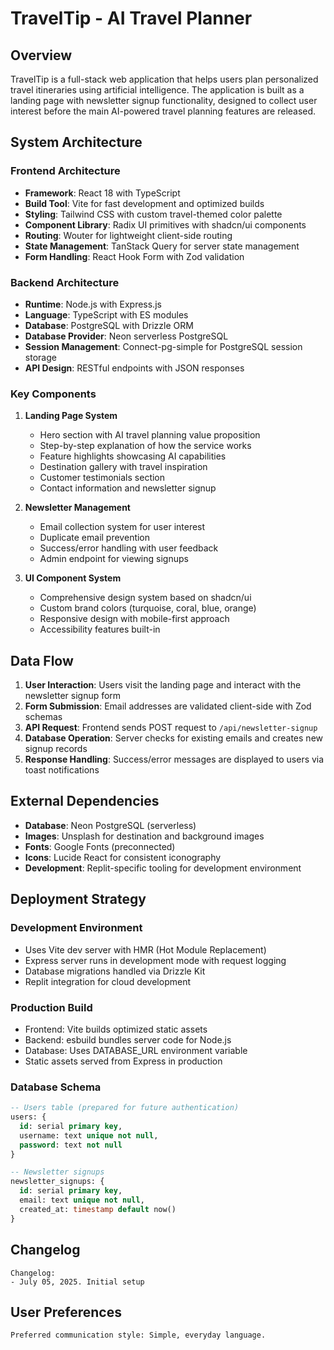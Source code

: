 # TravelTip - AI Travel Planner

## Overview

TravelTip is a full-stack web application that helps users plan personalized travel itineraries using artificial intelligence. The application is built as a landing page with newsletter signup functionality, designed to collect user interest before the main AI-powered travel planning features are released.

## System Architecture

### Frontend Architecture
- **Framework**: React 18 with TypeScript
- **Build Tool**: Vite for fast development and optimized builds
- **Styling**: Tailwind CSS with custom travel-themed color palette
- **Component Library**: Radix UI primitives with shadcn/ui components
- **Routing**: Wouter for lightweight client-side routing
- **State Management**: TanStack Query for server state management
- **Form Handling**: React Hook Form with Zod validation

### Backend Architecture
- **Runtime**: Node.js with Express.js
- **Language**: TypeScript with ES modules
- **Database**: PostgreSQL with Drizzle ORM
- **Database Provider**: Neon serverless PostgreSQL
- **Session Management**: Connect-pg-simple for PostgreSQL session storage
- **API Design**: RESTful endpoints with JSON responses

### Key Components

1. **Landing Page System**
   - Hero section with AI travel planning value proposition
   - Step-by-step explanation of how the service works
   - Feature highlights showcasing AI capabilities
   - Destination gallery with travel inspiration
   - Customer testimonials section
   - Contact information and newsletter signup

2. **Newsletter Management**
   - Email collection system for user interest
   - Duplicate email prevention
   - Success/error handling with user feedback
   - Admin endpoint for viewing signups

3. **UI Component System**
   - Comprehensive design system based on shadcn/ui
   - Custom brand colors (turquoise, coral, blue, orange)
   - Responsive design with mobile-first approach
   - Accessibility features built-in

## Data Flow

1. **User Interaction**: Users visit the landing page and interact with the newsletter signup form
2. **Form Submission**: Email addresses are validated client-side with Zod schemas
3. **API Request**: Frontend sends POST request to `/api/newsletter-signup`
4. **Database Operation**: Server checks for existing emails and creates new signup records
5. **Response Handling**: Success/error messages are displayed to users via toast notifications

## External Dependencies

- **Database**: Neon PostgreSQL (serverless)
- **Images**: Unsplash for destination and background images
- **Fonts**: Google Fonts (preconnected)
- **Icons**: Lucide React for consistent iconography
- **Development**: Replit-specific tooling for development environment

## Deployment Strategy

### Development Environment
- Uses Vite dev server with HMR (Hot Module Replacement)
- Express server runs in development mode with request logging
- Database migrations handled via Drizzle Kit
- Replit integration for cloud development

### Production Build
- Frontend: Vite builds optimized static assets
- Backend: esbuild bundles server code for Node.js
- Database: Uses DATABASE_URL environment variable
- Static assets served from Express in production

### Database Schema
```sql
-- Users table (prepared for future authentication)
users: {
  id: serial primary key,
  username: text unique not null,
  password: text not null
}

-- Newsletter signups
newsletter_signups: {
  id: serial primary key,
  email: text unique not null,
  created_at: timestamp default now()
}
```

## Changelog

```
Changelog:
- July 05, 2025. Initial setup
```

## User Preferences

```
Preferred communication style: Simple, everyday language.
```